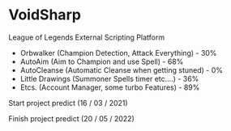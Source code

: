 # VoidSharp
  League of Legends External Scripting Platform
  - Orbwalker (Champion Detection, Attack Everything) - 30%
  - AutoAim (Aim to Champion and use Spell) - 68%
  - AutoCleanse (Automatic Cleanse when getting stuned) - 0%
  - Little Drawings (Summoner Spells timer etc....) - 36%
  - Etcs. (Account Manager, some turbo Features) - 89%

Start project predict (16 / 03 / 2021)

Finish project predict (20 / 05 / 2022)
